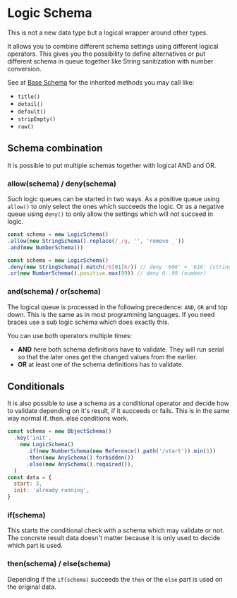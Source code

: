 # Logic Schema

This is not a new data type but a logical wrapper around other types.

It allows you to combine different schema settings using different logical operators. This gives
you the possibility to define alternatives or put different schema in queue together like String
sanitization with number conversion.

See at [Base Schema](base.md) for the inherited methods you may call like:
- `title()`
- `detail()`
- `default()`
- `stripEmpty()`
- `raw()`


## Schema combination

It is possible to put multiple schemas together with logical AND and OR.

### allow(schema) / deny(schema)

Such logic queues can be started in two ways. As a positive queue using `allow()` to only select the
ones which succeeds the logic. Or as a negative queue using `deny()` to only allow the settings
which will not succeed in logic.

```js
const schema = new LogicSchema()
.allow(new StringSchema().replace(/_/g, '', 'remove _'))
.and(new NumberSchema())
```


```js
const schema = new LogicSchema()
.deny(new StringSchema().match(/6[01]6/)) // deny '606' + '616' (string)
.or(new NumberSchema().positive.max(99)) // deny 0..99 (number)
```

### and(schema) / or(schema)

The logical queue is processed in the following precedence: `AND`, `OR` and top down.
This is the same as in most programming languages. If you need braces use a sub logic schema which
does exactly this.

You can use both operators multiple times:
- **AND** here both schema definitions have to validate. They will run serial so that the later ones get the
changed values from the earlier.
- **OR** at least one of the schema definitions has to validate.


## Conditionals

It is also possible to use a schema as a conditional operator and decide how to validate depending
on it's result, if it succeeds or fails. This is in the same way normal if..then..else conditions work.

```js
const schema = new ObjectSchema()
  .key('init',
    new LogicSchema()
      .if(new NumberSchema(new Reference().path('/start')).min(1))
      .then(new AnySchema().forbidden())
      .else(new AnySchema().required()),
  )
const data = {
  start: 3,
  init: 'already running',
}
```

### if(schema)

This starts the conditional check with a schema which may validate or not. The concrete result data
doesn't matter because it is only used to decide which part is used.

### then(schema) / else(schema)

Depending if the `if(schema)` succeeds the `then` or the `else` part is used on the original data.
